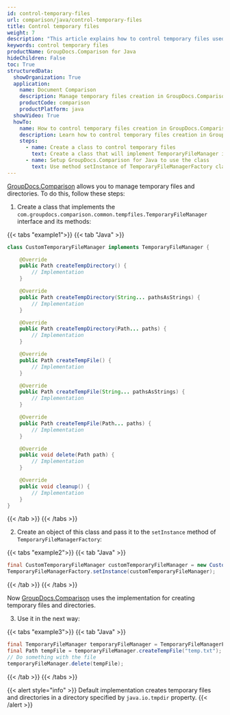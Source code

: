 ```yaml
---
id: control-temporary-files
url: comparison/java/control-temporary-files
title: Control temporary files
weight: 7
description: "This article explains how to control temporary files used by GroupDocs.Comparison for Java."
keywords: control temporary files
productName: GroupDocs.Comparison for Java
hideChildren: False
toc: True
structuredData:
  showOrganization: True
  application:
    name: Document Comparison
    description: Manage temporary files creation in GroupDocs.Comparison for Java
    productCode: comparison
    productPlatform: java
  showVideo: True
  howTo:
    name: How to control temporary files creation in GroupDocs.Comparison for Java
    description: Learn how to control temporary files creation in GroupDocs.Comparison for Java
    steps:
      - name: Create a class to control temporary files
        text: Create a class that will implement TemporaryFileManager interface with it's methods.
      - name: Setup GroupDocs.Comparison for Java to use the class
        text: Use method setInstance of TemporaryFileManagerFactory class to make it use custom TemporaryFileManager implementation.
---
```


[GroupDocs.Comparison](https://products.groupdocs.com/comparison/java) allows you to manage temporary files and directories. To do this, follow these steps:

1. Create a class that implements the `com.groupdocs.comparison.common.tempfiles.TemporaryFileManager` interface and its methods:

{{< tabs "example1">}}
{{< tab "Java" >}}
```java
class CustomTemporaryFileManager implements TemporaryFileManager {

    @Override
    public Path createTempDirectory() {
        // Implementation
    }

    @Override
    public Path createTempDirectory(String... pathsAsStrings) {
        // Implementation
    }

    @Override
    public Path createTempDirectory(Path... paths) {
        // Implementation
    }

    @Override
    public Path createTempFile() {
        // Implementation
    }

    @Override
    public Path createTempFile(String... pathsAsStrings) {
        // Implementation
    }

    @Override
    public Path createTempFile(Path... paths) {
        // Implementation
    }

    @Override
    public void delete(Path path) {
        // Implementation
    }

    @Override
    public void cleanup() {
        // Implementation
    }
}
```
{{< /tab >}}
{{< /tabs >}}

2. Create an object of this class and pass it to the `setInstance` method of `TemporaryFileManagerFactory`:

{{< tabs "example2">}}
{{< tab "Java" >}}
```java
final CustomTemporaryFileManager customTemporaryFileManager = new CustomTemporaryFileManager();
TemporaryFileManagerFactory.setInstance(customTemporaryFileManager);
```
{{< /tab >}}
{{< /tabs >}}

Now [GroupDocs.Comparison](https://products.groupdocs.com/comparison/java) uses the implementation for creating temporary files and directories.
 
3. Use it in the next way:

{{< tabs "example3">}}
{{< tab "Java" >}}
```java
final TemporaryFileManager temporaryFileManager = TemporaryFileManagerFactory.getInstance();
final Path tempFile = temporaryFileManager.createTempFile("temp.txt");
// Do something with the file
temporaryFileManager.delete(tempFile);
```
{{< /tab >}}
{{< /tabs >}}

{{< alert style="info" >}}
Default implementation creates temporary files and directories in a directory specified by `java.io.tmpdir` property.
{{< /alert >}}
